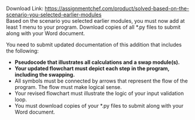 Download Link: https://assignmentchef.com/product/solved-based-on-the-scenario-you-selected-earlier-modules
<br>
Based on the scenario you selected earlier modules, you must now add at least 1 menu to your program. Download copies of all *.py files to submit along with your Word document.

You need to submit updated documentation of this addition that includes the following:

<ul type="disc">

 <li><strong>Pseudocode that illustrates all calculations and a swap module(s).</strong></li>

 <li><strong>Your updated flowchart must depict each step in the program, including the swapping.</strong></li>

 <li>All symbols must be connected by arrows that represent the flow of the program. The flow must make logical sense.</li>

 <li>Your revised flowchart must illustrate the logic of your input validation loop.</li>

 <li>You must download copies of your *.py files to submit along with your Word document.</li>

</ul>